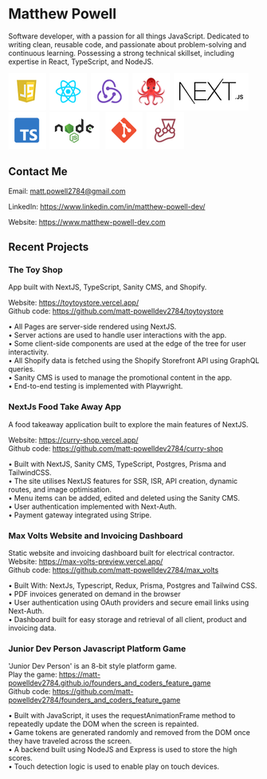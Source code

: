 # Matthew Powell

Software developer, with a passion for all things JavaScript. Dedicated to writing clean, reusable code, 
and passionate about problem-solving and continuous learning. Possessing a strong technical skillset, including 
expertise in React, TypeScript, and NodeJS.

<img
src="./js_icon.png"/>&nbsp;&nbsp;<img src="./react_icon.png"/>&nbsp;&nbsp;<img
src="./redux_icon.png"/>&nbsp;&nbsp;<img
src="./rtl_icon.png"/>&nbsp;&nbsp;<img src="./next-icon.png"/>&nbsp;&nbsp;<img
src="./typescript_icon.png"/>&nbsp;&nbsp;<img src="./nodejs_icon.png"/>&nbsp;&nbsp;
<img src="./git_icon.png"/>&nbsp;&nbsp;<img
src="./jest_icon.png"/>&nbsp;&nbsp;

## Contact Me

Email: <a href="mailto:matt.powell2784@gmail.com" target="_blank">matt.powell2784@gmail.com </a>

LinkedIn:
<a href="https://www.linkedin.com/in/matthew-powell-dev/" target="_blank">https://www.linkedin.com/in/matthew-powell-dev/</a>

Website:
<a href="https://www.matthew-powell-dev.com" target="_blank">https://www.matthew-powell-dev.com</a>

## Recent Projects

### The Toy Shop
App built with NextJS, TypeScript, Sanity CMS, and Shopify.

Website: <a href="https://toytoystore.vercel.app" target="_blank">https://toytoystore.vercel.app/</a>  
Github code: https://github.com/matt-powelldev2784/toytoystore 

• All Pages are server-side rendered using NextJS.  
• Server actions are used to handle user interactions with the app.  
• Some client-side components are used at the edge of the tree for user interactivity.  
• All Shopify data is fetched using the Shopify Storefront API using GraphQL queries.  
• Sanity CMS is used to manage the promotional content in the app.  
• End-to-end testing is implemented with Playwright.  

### NextJs Food Take Away App

A food takeaway application built to explore the main features of NextJS.   

Website: <a href="https://curry-shop.vercel.app/" target="_blank">https://curry-shop.vercel.app/</a>  
Github code: https://github.com/matt-powelldev2784/curry-shop

• Built with NextJS, Sanity CMS, TypeScript, Postgres, Prisma and TailwindCSS.   
• The site utilises NextJS features for SSR, ISR, API creation, dynamic routes, and image optimisation.   
• Menu items can be added, edited and deleted using the Sanity CMS.   
• User authentication implemented with Next-Auth.  
• Payment gateway integrated using Stripe.  

### Max Volts Website and Invoicing Dashboard

Static website and invoicing dashboard built for electrical contractor.  
Website: <a href="https://max-volts-preview.vercel.app/" target="_blank">https://max-volts-preview.vercel.app/</a>  
Github code: https://github.com/matt-powelldev2784/max_volts

• Built With: NextJs, Typescript, Redux, Prisma, Postgres and Tailwind CSS.    
• PDF invoices generated on demand in the browser    
• User authentication using OAuth providers and secure email links using Next-Auth.    
• Dashboard built for easy storage and retrieval of all client, product and invoicing data.  

### Junior Dev Person Javascript Platform Game

'Junior Dev Person' is an 8-bit style platform game.  
Play the game: https://matt-powelldev2784.github.io/founders_and_coders_feature_game   
Github code: https://github.com/matt-powelldev2784/founders_and_coders_feature_game

• Built with JavaScript, it uses the requestAnimationFrame method to repeatedly update the DOM when the screen is repainted.    
• Game tokens are generated randomly and removed from the DOM once they have traveled across the screen.    
• A backend built using NodeJS and Express is used to store the high scores.   
• Touch detection logic is used to enable play on touch devices.  